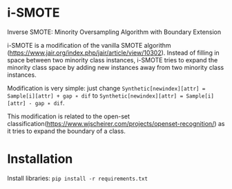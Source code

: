 # i-SMOTE

Inverse SMOTE: Minority Oversampling Algorithm with Boundary Extension

i-SMOTE is a modification of the vanilla SMOTE algorithm (https://www.jair.org/index.php/jair/article/view/10302). Instead of filling in space between two minority class instances, i-SMOTE tries to expand the minority class space by adding new instances away from two minority class instances. 

Modification is very simple: just change `Synthetic[newindex][attr] = Sample[i][attr] + gap ∗ dif` to `Synthetic[newindex][attr] = Sample[i][attr] - gap ∗ dif`. 

This modification is related to the open-set classification(https://www.wjscheirer.com/projects/openset-recognition/) as it tries to expand the boundary of a class.

# Installation

Install libraries: `pip install -r requirements.txt`

